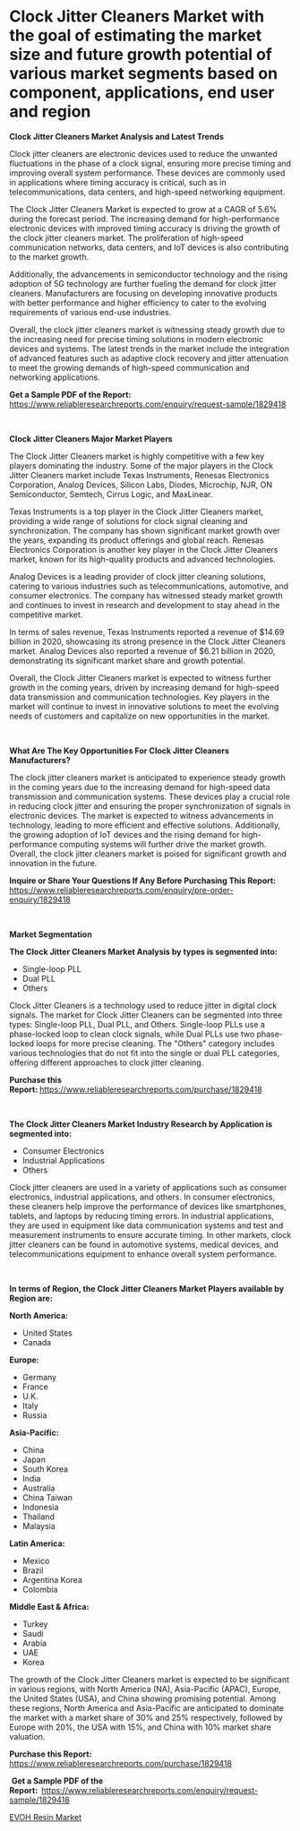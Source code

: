 <p><h1>Clock Jitter Cleaners Market with the goal of estimating the market size and future growth potential of various market segments based on component, applications, end user and region</h1></p><p><strong>Clock Jitter Cleaners Market Analysis and Latest Trends</strong></p>
<p><p>Clock jitter cleaners are electronic devices used to reduce the unwanted fluctuations in the phase of a clock signal, ensuring more precise timing and improving overall system performance. These devices are commonly used in applications where timing accuracy is critical, such as in telecommunications, data centers, and high-speed networking equipment.</p><p>The Clock Jitter Cleaners Market is expected to grow at a CAGR of 5.6% during the forecast period. The increasing demand for high-performance electronic devices with improved timing accuracy is driving the growth of the clock jitter cleaners market. The proliferation of high-speed communication networks, data centers, and IoT devices is also contributing to the market growth.</p><p>Additionally, the advancements in semiconductor technology and the rising adoption of 5G technology are further fueling the demand for clock jitter cleaners. Manufacturers are focusing on developing innovative products with better performance and higher efficiency to cater to the evolving requirements of various end-use industries.</p><p>Overall, the clock jitter cleaners market is witnessing steady growth due to the increasing need for precise timing solutions in modern electronic devices and systems. The latest trends in the market include the integration of advanced features such as adaptive clock recovery and jitter attenuation to meet the growing demands of high-speed communication and networking applications.</p></p>
<p><strong>Get a Sample PDF of the Report:&nbsp;</strong> <a href="https://www.reliableresearchreports.com/enquiry/request-sample/1829418">https://www.reliableresearchreports.com/enquiry/request-sample/1829418</a></p>
<p>&nbsp;</p>
<p><strong>Clock Jitter Cleaners Major Market Players</strong></p>
<p><p>The Clock Jitter Cleaners market is highly competitive with a few key players dominating the industry. Some of the major players in the Clock Jitter Cleaners market include Texas Instruments, Renesas Electronics Corporation, Analog Devices, Silicon Labs, Diodes, Microchip, NJR, ON Semiconductor, Semtech, Cirrus Logic, and MaxLinear.</p><p>Texas Instruments is a top player in the Clock Jitter Cleaners market, providing a wide range of solutions for clock signal cleaning and synchronization. The company has shown significant market growth over the years, expanding its product offerings and global reach. Renesas Electronics Corporation is another key player in the Clock Jitter Cleaners market, known for its high-quality products and advanced technologies.</p><p>Analog Devices is a leading provider of clock jitter cleaning solutions, catering to various industries such as telecommunications, automotive, and consumer electronics. The company has witnessed steady market growth and continues to invest in research and development to stay ahead in the competitive market.</p><p>In terms of sales revenue, Texas Instruments reported a revenue of $14.69 billion in 2020, showcasing its strong presence in the Clock Jitter Cleaners market. Analog Devices also reported a revenue of $6.21 billion in 2020, demonstrating its significant market share and growth potential.</p><p>Overall, the Clock Jitter Cleaners market is expected to witness further growth in the coming years, driven by increasing demand for high-speed data transmission and communication technologies. Key players in the market will continue to invest in innovative solutions to meet the evolving needs of customers and capitalize on new opportunities in the market.</p></p>
<p>&nbsp;</p>
<p><strong>What Are The Key Opportunities For Clock Jitter Cleaners Manufacturers?</strong></p>
<p><p>The clock jitter cleaners market is anticipated to experience steady growth in the coming years due to the increasing demand for high-speed data transmission and communication systems. These devices play a crucial role in reducing clock jitter and ensuring the proper synchronization of signals in electronic devices. The market is expected to witness advancements in technology, leading to more efficient and effective solutions. Additionally, the growing adoption of IoT devices and the rising demand for high-performance computing systems will further drive the market growth. Overall, the clock jitter cleaners market is poised for significant growth and innovation in the future.</p></p>
<p><strong>Inquire or Share Your Questions If Any Before Purchasing This Report:</strong> <a href="https://www.reliableresearchreports.com/enquiry/pre-order-enquiry/1829418">https://www.reliableresearchreports.com/enquiry/pre-order-enquiry/1829418</a></p>
<p>&nbsp;</p>
<p><strong>Market Segmentation</strong></p>
<p><strong>The Clock Jitter Cleaners Market Analysis by types is segmented into:</strong></p>
<p><ul><li>Single-loop PLL</li><li>Dual PLL</li><li>Others</li></ul></p>
<p><p>Clock Jitter Cleaners is a technology used to reduce jitter in digital clock signals. The market for Clock Jitter Cleaners can be segmented into three types: Single-loop PLL, Dual PLL, and Others. Single-loop PLLs use a phase-locked loop to clean clock signals, while Dual PLLs use two phase-locked loops for more precise cleaning. The "Others" category includes various technologies that do not fit into the single or dual PLL categories, offering different approaches to clock jitter cleaning.</p></p>
<p><strong>Purchase this Report:&nbsp;</strong><a href="https://www.reliableresearchreports.com/purchase/1829418">https://www.reliableresearchreports.com/purchase/1829418</a></p>
<p>&nbsp;</p>
<p><strong>The Clock Jitter Cleaners Market Industry Research by Application is segmented into:</strong></p>
<p><ul><li>Consumer Electronics</li><li>Industrial Applications</li><li>Others</li></ul></p>
<p><p>Clock jitter cleaners are used in a variety of applications such as consumer electronics, industrial applications, and others. In consumer electronics, these cleaners help improve the performance of devices like smartphones, tablets, and laptops by reducing timing errors. In industrial applications, they are used in equipment like data communication systems and test and measurement instruments to ensure accurate timing. In other markets, clock jitter cleaners can be found in automotive systems, medical devices, and telecommunications equipment to enhance overall system performance.</p></p>
<p>&nbsp;</p>
<p><strong>In terms of Region, the Clock Jitter Cleaners Market Players available by Region are:</strong></p>
<p>
    <p> <strong> North America: </strong>
        <ul>
            <li>United States</li>
            <li>Canada</li>
        </ul>
        </p> 
    <p> <strong> Europe: </strong>
        <ul>
            <li>Germany</li>
            <li>France</li>
            <li>U.K.</li>
            <li>Italy</li>
            <li>Russia</li>
        </ul>
        </p> 
    <p> <strong> Asia-Pacific: </strong>
        <ul>
            <li>China</li>
            <li>Japan</li>
            <li>South Korea</li>
            <li>India</li>
            <li>Australia</li>
            <li>China Taiwan</li>
            <li>Indonesia</li>
            <li>Thailand</li>
            <li>Malaysia</li>
        </ul>
        </p> 
    <p> <strong> Latin America: </strong>
        <ul>
            <li>Mexico</li>
            <li>Brazil</li>
            <li>Argentina Korea</li>
            <li>Colombia</li>
        </ul>
        </p> 
    <p> <strong> Middle East & Africa: </strong>
        <ul>
            <li>Turkey</li>
            <li>Saudi</li>
            <li>Arabia</li>
            <li>UAE</li>
            <li>Korea</li>
        </ul>
    </p>
    </p>
<p><p>The growth of the Clock Jitter Cleaners market is expected to be significant in various regions, with North America (NA), Asia-Pacific (APAC), Europe, the United States (USA), and China showing promising potential. Among these regions, North America and Asia-Pacific are anticipated to dominate the market with a market share of 30% and 25% respectively, followed by Europe with 20%, the USA with 15%, and China with 10% market share valuation.</p></p>
<p><strong>Purchase this Report: </strong><a href="https://www.reliableresearchreports.com/purchase/1829418">https://www.reliableresearchreports.com/purchase/1829418</a></p>
<p>&nbsp;<strong>Get a Sample PDF of the Report:&nbsp;&nbsp;</strong><a href="https://www.reliableresearchreports.com/enquiry/request-sample/1829418">https://www.reliableresearchreports.com/enquiry/request-sample/1829418</a></p>
<p><strong></strong></p>
<p><p><a href="https://frill-swim-3cd.notion.site/EVOH-Resin-Market-with-the-goal-of-estimating-the-market-size-and-future-growth-potential-of-various-4171814906284109a3a7d7c875183184">EVOH Resin Market</a></p></p>